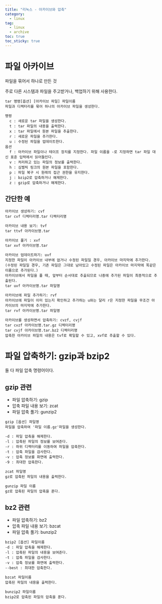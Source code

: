 ```yaml
---
title: "리눅스 - 아카이브와 압축"
category:
  - linux
tag:
  - linux
  - archive
toc: true
toc_sticky: true
---
```


# 파일 아카이브

파일을 묶어서 하나로 만든 것

주로 다른 시스템과 파일을 주고받거나, 백업하기 위해 사용한다.

~~~
tar 명령[옵션] [아카이브 파일] 파일이름
파일과 디렉터리를 묶어 하나의 아카이브 파일을 생성한다.

명령
  c : 새로운 tar 파일을 생성한다.
  t : tar 파일의 내용을 출력한다.
  x : tar 파일에서 원본 파일을 추출한다.
  r : 새로운 파일을 추가한다.
  u : 수정된 파일을 업데이트한다.
옵션
  f : 아카이브 파일이나 테이프 장치를 지정한다. 파일 이름을 -로 지정하면 tar 파일 대신 표준 입력에서 읽어들인다.
  v : 처리하고 있는 파일의 정보를 출력한다.
  h : 심벌릭 링크의 원본 파일을 포함한다.
  p : 파일 복구 시 원래의 접근 권한을 유지한다.
  j : bzip2로 압축하거나 해제한다.
  z : gzip로 압축하거나 해제한다.
~~~

## 간단한 예

```
아카이브 생성하기: cvf
tar cvf 디렉터리명.tar 디렉터리명

아카이브 내용 보기: tvf
tar ttvf 아카이브명.tar

아카이브 풀기 : xvf
tar xvf 아카이브명.tar

아카이브 업데이트하기: uvf
지정한 파일이 아카이브 내부에 없거나 수정된 파일일 경우, 아카이브 마지막에 추가한다.
(수정된 파일일 경우, 기존 파일은 그대로 남아있고 수정된 파일은 아카이브 마지막에 똑같은 이름으로 추가된다.)
아카이브에서 파일을 풀 때, 앞부터 순서대로 추출되므로 나중에 추가된 파일이 최종적으로 추출된다.
tar uvf 아카이브명.tar 파일명

아카이브에 파일 추가하기: rvf
아카이브에 파일이 이미 있는지 확인하고 추가하는 u와는 달리 r은 지정한 파일을 무조건 아카이브의 마지막에 추가한다.
tar rvf 아카이브명.tar 파일명

아카이브를 생성하면서 압축하기: cvzf, cvjf
tar cvzf 아카이브명.tar.gz 디렉터리명
tar cvjf 아카이브명.tar.bz2 디렉터리명
압축한 아카이브 파일의 내용은 tvf로 확일할 수 있고, xvf로 추출할 수 있다.
```

# 파일 압축하기: gzip과 bzip2

둘 다 파일 압축 명령어이다.

## gzip 관련

- 파일 압축하기: gzip
- 압축 파일 내용 보기: zcat
- 파일 압축 풀기: gunzip2

~~~
gzip [옵션] 파일명
파일을 압축하여 '파일 이름.gz'파일을 생성한다.

-d : 파일 압축을 해제한다.
-l : 압축된 파일의 정보를 보여준다.
-r : 하위 디렉터리를 이동하여 파일을 압축한다.
-t : 압축 파일을 검사한다.
-v : 압축 정보를 화면에 출력한다.
-9 : 최대한 압축한다.
~~~

~~~
zcat 파일명
gz로 압축된 파일의 내용을 출력한다.
~~~

~~~
gunzip 파일 이름
gz로 압축된 파일의 압축을 푼다.
~~~

## bz2 관련

- 파일 압축하기: bz2
- 압축 파일 내용 보기: bzcat
- 파일 압축 풀기: bunzip2

~~~
bzip2 [옵션] 파일이름
-d : 파일 압축을 해제한다.
-l : 압축된 파일의 내용을 보여준다.
-t : 압축 파일을 검사한다.
-v : 압축 정보를 화면에 출력한다.
--best : 최대한 압축한다.
~~~

~~~
bzcat 파일이름
압축된 파일의 내용을 출력한다.
~~~

~~~
bunzip2 파일이름
bzip2로 압축된 파일의 압축을 푼다.
~~~

